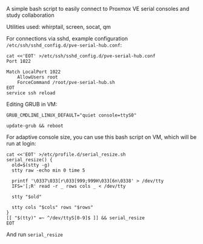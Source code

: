 A simple bash script to easily connect to Proxmox VE serial consoles and study collaboration

Utilities used: whirptail, screen, socat, qm

For connections via sshd, example configuration `/etc/ssh/sshd_config.d/pve-serial-hub.conf`:

```
cat <<'EOT' >/etc/ssh/sshd_config.d/pve-serial-hub.conf
Port 1022

Match LocalPort 1022
    AllowUsers root
    ForceCommand /root/pve-serial-hub.sh
EOT
service ssh reload
```

Editing GRUB in VM:
```
GRUB_CMDLINE_LINUX_DEFAULT="quiet console=ttyS0"
```
```
update-grub && reboot
```

For adaptive console size, you can use this bash script on VM, which will be run at login:
```
cat <<'EOT' >/etc/profile.d/serial_resize.sh
serial_resize() {
  old=$(stty -g)
  stty raw -echo min 0 time 5

  printf '\0337\033[r\033[999;999H\033[6n\0338' > /dev/tty
  IFS='[;R' read -r _ rows cols _ < /dev/tty

  stty "$old"

  stty cols "$cols" rows "$rows"
}
[[ "$(tty)" =~ ^/dev/ttyS[0-9]$ ]] && serial_resize
EOT
```
And run `serial_resize`

